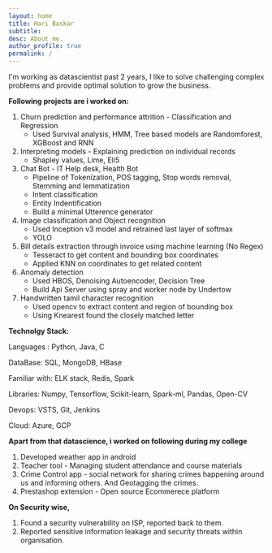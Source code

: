 ```yaml
---
layout: home
title: Hari Baskar
subtitle:
desc: About me.
author_profile: true
permalink: /
---
```


I'm working as datascientist past 2 years, I like to solve challenging complex problems and provide optimal solution to grow the business.

**Following projects are i worked on:**
1. Churn prediction and performance attrition - Classification and Regression
   - Used Survival analysis, HMM, Tree based models are Randomforest, XGBoost and RNN
2. Interpreting models - Explaining prediction on individual records
   - Shapley values, Lime, Eli5 
3. Chat Bot - IT Help desk, Health Bot
   - Pipeline of Tokenization, POS tagging, Stop words removal, Stemming and lemmatization
   - Intent classification
   - Entity Indentification
   - Build a minimal Utterence generator
4. Image classification and Object recognition
   - Used Inception v3 model and retrained last layer of softmax
   - YOLO
5. Bill details extraction through invoice using machine learning (No Regex)
   - Tesseract to get content and bounding box coordinates
   - Applied KNN on coordinates to get related content
6. Anomaly detection
   - Used HBOS, Denoising Autoencoder, Decision Tree
   - Build Api Server using spray and worker node by Undertow
7. Handwritten tamil character recognition
   - Used opencv to extract content and region of bounding box
   - Using Knearest found the closely matched letter
   
**Technolgy Stack:**

Languages : Python, Java, C 

DataBase: SQL, MongoDB, HBase

Familiar with: ELK stack, Redis, Spark

Libraries: Numpy, Tensorflow, Scikit-learn, Spark-ml, Pandas, Open-CV

Devops: VSTS, Git, Jenkins

Cloud: Azure, GCP

**Apart from that datascience, i worked on following during my college**
1. Developed weather app in android
2. Teacher tool - Managing student attendance and course materials
3. Crime Control app - social network for sharing crimes happening around us and informing others. And Geotagging the crimes.
4. Prestashop extension - Open source Ecommerece platform 

**On Security wise,**
1. Found a security vulnerability on ISP, reported back to them.
2. Reported sensitive information leakage and security threats within organisation.

